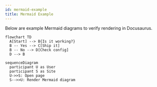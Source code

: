 ```yaml
---
id: mermaid-example
title: Mermaid Example
---
```


Below are example Mermaid diagrams to verify rendering in Docusaurus.

```mermaid
flowchart TD
  A[Start] --> B{Is it working?}
  B -- Yes --> C[Ship it]
  B -- No --> D[Check config]
  D --> B
```

```mermaid
sequenceDiagram
  participant U as User
  participant S as Site
  U->>S: Open page
  S-->>U: Render Mermaid diagram
```

